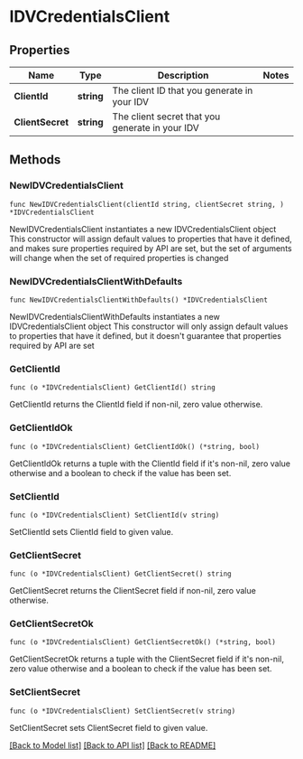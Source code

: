 # IDVCredentialsClient

## Properties

Name | Type | Description | Notes
------------ | ------------- | ------------- | -------------
**ClientId** | **string** | The client ID that you generate in your IDV | 
**ClientSecret** | **string** | The client secret that you generate in your IDV | 

## Methods

### NewIDVCredentialsClient

`func NewIDVCredentialsClient(clientId string, clientSecret string, ) *IDVCredentialsClient`

NewIDVCredentialsClient instantiates a new IDVCredentialsClient object
This constructor will assign default values to properties that have it defined,
and makes sure properties required by API are set, but the set of arguments
will change when the set of required properties is changed

### NewIDVCredentialsClientWithDefaults

`func NewIDVCredentialsClientWithDefaults() *IDVCredentialsClient`

NewIDVCredentialsClientWithDefaults instantiates a new IDVCredentialsClient object
This constructor will only assign default values to properties that have it defined,
but it doesn't guarantee that properties required by API are set

### GetClientId

`func (o *IDVCredentialsClient) GetClientId() string`

GetClientId returns the ClientId field if non-nil, zero value otherwise.

### GetClientIdOk

`func (o *IDVCredentialsClient) GetClientIdOk() (*string, bool)`

GetClientIdOk returns a tuple with the ClientId field if it's non-nil, zero value otherwise
and a boolean to check if the value has been set.

### SetClientId

`func (o *IDVCredentialsClient) SetClientId(v string)`

SetClientId sets ClientId field to given value.


### GetClientSecret

`func (o *IDVCredentialsClient) GetClientSecret() string`

GetClientSecret returns the ClientSecret field if non-nil, zero value otherwise.

### GetClientSecretOk

`func (o *IDVCredentialsClient) GetClientSecretOk() (*string, bool)`

GetClientSecretOk returns a tuple with the ClientSecret field if it's non-nil, zero value otherwise
and a boolean to check if the value has been set.

### SetClientSecret

`func (o *IDVCredentialsClient) SetClientSecret(v string)`

SetClientSecret sets ClientSecret field to given value.



[[Back to Model list]](../README.md#documentation-for-models) [[Back to API list]](../README.md#documentation-for-api-endpoints) [[Back to README]](../README.md)


